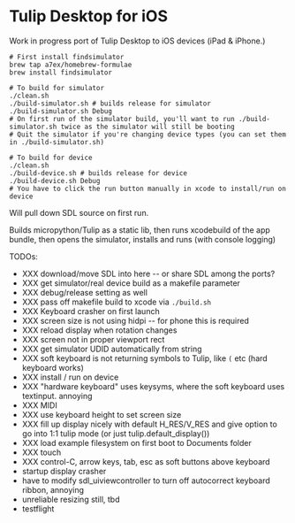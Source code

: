 # Tulip Desktop for iOS

Work in progress port of Tulip Desktop to iOS devices (iPad & iPhone.)

```
# First install findsimulator
brew tap a7ex/homebrew-formulae
brew install findsimulator

# To build for simulator
./clean.sh
./build-simulator.sh # builds release for simulator
./build-simulator.sh Debug
# On first run of the simulator build, you'll want to run ./build-simulator.sh twice as the simulator will still be booting
# Quit the simulator if you're changing device types (you can set them in ./build-simulator.sh)

# To build for device
./clean.sh
./build-device.sh # builds release for device
./build-device.sh Debug
# You have to click the run button manually in xcode to install/run on device
```

Will pull down SDL source on first run. 

Builds micropython/Tulip as a static lib, then runs xcodebuild of the app bundle, then opens the simulator, installs and runs (with console logging)

TODOs:
 - XXX download/move SDL into here -- or share SDL among the ports?
 - XXX get simulator/real device build as a makefile parameter
 - XXX debug/release setting as well
 - XXX pass off makefile build to xcode via `./build.sh`
 - XXX Keyboard crasher on first launch
 - XXX screen size is not using hidpi -- for phone this is required
 - XXX reload display when rotation changes
 - XXX screen not in proper viewport rect
 - XXX get simulator UDID automatically from string
 - XXX soft keyboard is not returning symbols to Tulip, like `(` etc  (hard keyboard works)
 - XXX install / run on device
 - XXX "hardware keyboard" uses keysyms, where the soft keyboard uses textinput. annoying 
 - XXX MIDI
 - XXX use keyboard height to set screen size
 - XXX fill up display nicely with default H_RES/V_RES and give option to go into 1:1 tulip mode (or just tulip.default_display())
 - XXX load example filesystem on first boot to Documents folder
 - XXX touch
 - XXX control-C, arrow keys, tab, esc as soft buttons above keyboard
 - startup display crasher
 - have to modify sdl_uiviewcontroller to turn off autocorrect keyboard ribbon, annoying
 - unreliable resizing still, tbd 
 - testflight




